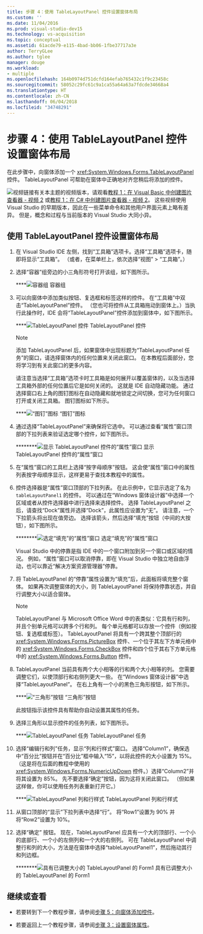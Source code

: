 ```yaml
---
title: 步骤 4：使用 TableLayoutPanel 控件设置窗体布局
ms.custom: ''
ms.date: 11/04/2016
ms.prod: visual-studio-dev15
ms.technology: vs-acquisition
ms.topic: conceptual
ms.assetid: 61acde79-e115-4bad-bb06-1fbe37717a3e
author: TerryGLee
ms.author: tglee
manager: douge
ms.workload:
- multiple
ms.openlocfilehash: 164b0974d751dcfd164efab765432c1f9c23458c
ms.sourcegitcommit: 58052c29fc61c9a1ca55a64a63a7fdcde34668a4
ms.translationtype: HT
ms.contentlocale: zh-CN
ms.lasthandoff: 06/04/2018
ms.locfileid: "34748291"
---
```

# <a name="step-4-lay-out-your-form-with-a-tablelayoutpanel-control"></a>步骤 4：使用 TableLayoutPanel 控件设置窗体布局
在此步骤中，向窗体添加一个 <xref:System.Windows.Forms.TableLayoutPanel> 控件。 TableLayoutPanel 可帮助在窗体中正确地对齐您稍后将添加的控件。

 ![视频链接](../data-tools/media/playvideo.gif)有关本主题的视频版本，请观看[教程 1：在 Visual Basic 中创建图片查看器 - 视频 2](http://go.microsoft.com/fwlink/?LinkId=205211) 或[教程 1：在 C# 中创建图片查看器 - 视频 2](http://go.microsoft.com/fwlink/?LinkId=205200)。 这些视频使用 Visual Studio 的早期版本，因此在一些菜单命令和其他用户界面元素上略有差异。 但是，概念和过程与当前版本的 Visual Studio 大同小异。

## <a name="to-lay-out-your-form-with-a-tablelayoutpanel-control"></a>使用 TableLayoutPanel 控件设置窗体布局

1.  在 Visual Studio IDE 左侧，找到“工具箱”选项卡。选择“工具箱”选项卡，随即将显示“工具箱”。 （或者，在菜单栏上，依次选择“视图” > “工具箱”。）

2.  选择“容器”组旁边的小三角形符号打开该组，如下图所示。

     ****![容器组](../ide/media/express_toolbox.png)
容器组

3.  可以向窗体中添加类似按钮、复选框和标签这样的控件。 在“工具箱”中双击“TableLayoutPanel”控件。 （您也可将控件从工具箱拖动到窗体上。）当执行此操作时，IDE 会将“TableLayoutPanel”控件添加到窗体中，如下图所示。

     ****![TableLayoutPanel 控件](../ide/media/express_formtablelayout.png)
TableLayoutPanel 控件

    > [!NOTE]
    >  添加 TableLayoutPanel 后，如果窗体中出现标题为“TableLayoutPanel 任务”的窗口，请选择窗体内的任何位置来关闭此窗口。 在本教程后面部分，您将学习到有关此窗口的更多内容。

     请注意当选择“工具箱”选项卡时工具箱是如何展开以覆盖窗体的，以及当选择工具箱外部的任何位置后它是如何关闭的。 这就是 IDE 自动隐藏功能。 通过选择窗口右上角的图钉图标在自动隐藏和就地锁定之间切换，您可为任何窗口打开或关闭工具箱。 图钉图标如下所示。

     ****![“图钉”图标](../ide/media/express_pushpintoolbox.png)
“图钉”图标

4.  通过选择“TableLayoutPanel”来确保将它选中。 可以通过查看“属性”窗口顶部的下拉列表来验证选定哪个控件，如下图所示。

     ********![显示 TableLayoutPanel 控件的“属性”窗口](../ide/media/express_controlspropwin.png)
显示 TableLayoutPanel 控件的“属性”窗口

5.  在“属性”窗口的工具栏上选择“按字母顺序”按钮。 这会使“属性”窗口中的属性列表按字母顺序显示，这样更易于查找本教程中的属性。

6.  控件选择器是“属性”窗口顶部的下拉列表。 在此示例中，它显示选定了名为 `tableLayoutPanel1` 的控件。 可以通过在“Windows 窗体设计器”中选择一个区域或者从控件选择器中进行选择来选择控件。 选择 TableLayoutPanel 之后，请查找“Dock”属性并选择“Dock”，此属性应设置为“无”。 请注意，一个下拉箭头将出现在值旁边。 选择该箭头，然后选择“填充”按钮（中间的大按钮），如下图所示。

     ********![选定“填充”的“属性”窗口](../ide/media/express_docktable.png)
选定“填充”的“属性”窗口

     Visual Studio 中的停靠是指 IDE 中的一个窗口附加到另一个窗口或区域的情况。 例如，“属性”窗口可以取消停靠，即在 Visual Studio 中独立地自由浮动，也可以靠近“解决方案资源管理器”停靠。

7.  将 TableLayoutPanel 的“停靠”属性设置为“填充”后，此面板将填充整个窗体。 如果再次调整窗体的大小，则 TableLayoutPanel 将保持停靠状态，并自行调整大小以适合窗体。

    > [!NOTE]
    >  TableLayoutPanel 与 Microsoft Office Word 中的表类似：它具有行和列，并且个别单元格可以跨多个行和列。 每个单元格都可以存放一个控件（例如按钮、复选框或标签）。 TableLayoutPanel 将具有一个跨其整个顶部行的 <xref:System.Windows.Forms.PictureBox> 控件、一个位于其左下方单元格中的 <xref:System.Windows.Forms.CheckBox> 控件和四个位于其右下方单元格中的 <xref:System.Windows.Forms.Button> 控件。

8.  TableLayoutPanel 当前具有两个大小相等的行和两个大小相等的列。 您需要调整它们，以使顶部行和右侧列更大一些。 在“Windows 窗体设计器”中选择“TableLayoutPanel”。 在右上角有一个小的黑色三角形按钮，如下所示。

     ****![“三角形”按钮](../ide/media/express_iconblacktriangle.gif)
“三角形”按钮

     此按钮指示该控件具有帮助你自动设置其属性的任务。

9. 选择三角形以显示控件的任务列表，如下图所示。

     ****![TableLayoutPanel 任务](../ide/media/express_tablepanel.png)
TableLayoutPanel 任务

10. 选择“编辑行和列”任务，显示“列和行样式”窗口。 选择“Column1”，确保选中“百分比”按钮并在“百分比”框中输入“15”，以将此控件的大小设置为 15%。 （这是将在后面的教程中使用的 <xref:System.Windows.Forms.NumericUpDown> 控件。）选择“Column2”并将其设置为 85%。 先不要选择“确定”按钮，因为这将关闭此窗口。 （但如果这样做，你可以使用任务列表重新打开它。）

     ****![TableLayoutPanel 列和行样式](../ide/media/vs_tablelayoutpanel_setup.png)
TableLayoutPanel 列和行样式

11. 从窗口顶部的“显示”下拉列表中选择“行”。 将“Row1”设置为 90% 并将“Row2”设置为 10%。

12. 选择“确定”  按钮。 现在，TableLayoutPanel 应具有一个大的顶部行、一个小的底部行、一个小的左侧列和一个大的右侧列。 可在 TableLayoutPanel 中调整行和列的大小，方法是在窗体中选择“tableLayoutPanel1”，然后拖动其行和列边框。

     ********![具有已调整大小的 TableLayoutPanel 的 Form1](../ide/media/vs_formafterlayoutpanel.png)
具有已调整大小的 TableLayoutPanel 的 Form1

## <a name="to-continue-or-review"></a>继续或查看

-   若要转到下一个教程步骤，请参阅[步骤 5：向窗体添加控件](../ide/step-5-add-controls-to-your-form.md)。

-   若要返回上一个教程步骤，请参阅[步骤 3：设置窗体属性](../ide/step-3-set-your-form-properties.md)。
